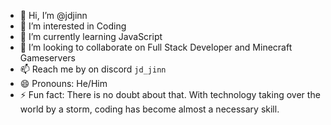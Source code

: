 - 👋 Hi, I’m @jdjinn
- 👀 I’m interested in Coding
- 🌱 I’m currently learning JavaScript
- 💞️ I’m looking to collaborate on Full Stack Developer and Minecraft Gameservers
- 📫 Reach me by on discord ``jd_jinn``
- 😄 Pronouns: He/Him
- ⚡ Fun fact: There is no doubt about that. With technology taking over the world by a storm, coding has become almost a necessary skill.

<!---
jdjinn/jdjinn is a ✨ special ✨ repository because its `README.md` (this file) appears on your GitHub profile.
You can click the Preview link to take a look at your changes.
--->
